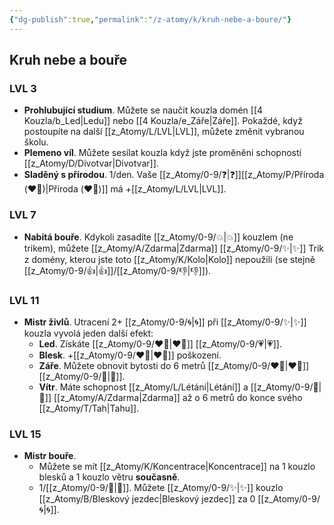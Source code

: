 ```yaml
---
{"dg-publish":true,"permalink":"/z-atomy/k/kruh-nebe-a-boure/"}
---
```


## Kruh nebe a bouře
### LVL 3
- **Prohlubující  studium**. Můžete se naučit kouzla domén [[4 Kouzla/b_Led\|Ledu]] nebo [[4 Kouzla/e_Záře\|Záře]]. Pokaždé, když postoupíte na další [[z_Atomy/L/LVL\|LVL]], můžete změnit vybranou školu.
- **Plemeno víl**. Můžete sesílat kouzla když jste proměněni schopností [[z_Atomy/D/Divotvar\|Divotvar]].
- **Sladěný s přírodou**. 1/den. Vaše [[z_Atomy/0-9/❓\|❓]][[z_Atomy/P/Příroda (❤️‍🔥)\|Příroda (❤️‍🔥)]] má +[[z_Atomy/L/LVL\|LVL]].
### LVL 7
- **Nabitá bouře**. Kdykoli zasadíte [[z_Atomy/0-9/💥\|💥]] kouzlem (ne trikem), můžete [[z_Atomy/A/Zdarma\|Zdarma]] [[z_Atomy/0-9/✨\|✨]] Trik z domény, kterou jste toto [[z_Atomy/K/Kolo\|Kolo]] nepoužili (se stejně [[z_Atomy/0-9/👍\|👍]]/[[z_Atomy/0-9/👎\|👎]]).
### LVL 11
- **Mistr živlů**. Utracení 2+ [[z_Atomy/0-9/🌀\|🌀]] při [[z_Atomy/0-9/✨\|✨]] kouzla vyvolá jeden další efekt:
	- **Led**. Získáte [[z_Atomy/0-9/❤️‍🔥\|❤️‍🔥]] [[z_Atomy/0-9/💗\|💗]]. 
	- **Blesk**. +[[z_Atomy/0-9/❤️‍🔥\|❤️‍🔥]] poškození.
	- **Záře**. Můžete obnovit bytosti do 6 metrů [[z_Atomy/0-9/❤️‍🔥\|❤️‍🔥]][[z_Atomy/0-9/💖\|💖]].
	- **Vítr**. Máte schopnost [[z_Atomy/L/Létání\|Létání]] a [[z_Atomy/0-9/🥾\|🥾]] [[z_Atomy/A/Zdarma\|Zdarma]] až o 6 metrů do konce svého [[z_Atomy/T/Tah\|Tahu]].
### LVL 15
- **Mistr bouře**.
	- Můžete se mít [[z_Atomy/K/Koncentrace\|Koncentrace]] na 1 kouzlo blesků a 1 kouzlo větru **současně**. 
	- 1/[[z_Atomy/0-9/🔋\|🔋]]. Můžete [[z_Atomy/0-9/✨\|✨]] kouzlo [[z_Atomy/B/Bleskový jezdec\|Bleskový jezdec]] za 0 [[z_Atomy/0-9/🌀\|🌀]].